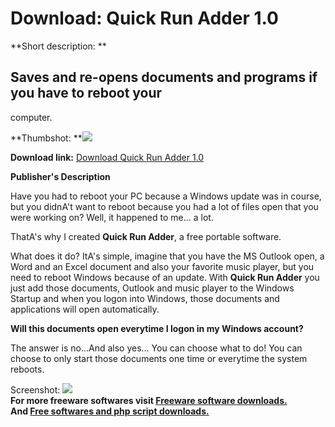 # Download: Quick Run Adder 1.0

**Short description: **

## Saves and re-opens documents and programs if you have to reboot your
computer.

  
**Thumbshot: **![](http://www.freewarefiles.com/screenshot/quickrunadder_md.jpg)   
  
**Download link:** [Download Quick Run Adder 1.0](http://freesoftwares.boysofts.com/Quick-Run-Adder_program_80574.html)  
  

**Publisher's Description**  
  

Have you had to reboot your PC because a Windows update was in course, but you
didnA't want to reboot because you had a lot of files open that you were
working on? Well, it happened to me... a lot.  
  
ThatA's why I created **Quick Run Adder**, a free portable software.  
  
What does it do? ItA's simple, imagine that you have the MS Outlook open, a
Word and an Excel document and also your favorite music player, but you need
to reboot Windows because of an update. With **Quick Run Adder** you just add
those documents, Outlook and music player to the Windows Startup and when you
logon into Windows, those documents and applications will open automatically.  
  
**Will this documents open everytime I logon in my Windows account?**   
  
The answer is no...And also yes... You can choose what to do! You can choose
to only start those documents one time or everytime the system reboots.

  
  
Screenshot: ![](http://www.freewarefiles.com/screenshot/quickrunadder.jpg)  
**For more freeware softwares visit [Freeware software downloads.](http://freesoftwares.boysofts.com/)**   
**And [Free softwares and php script downloads.](http://www.boysofts.com/)**

